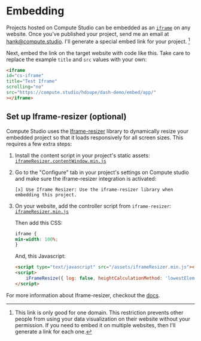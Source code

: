 # Embedding

Projects hosted on Compute Studio can be embedded as an [`iframe`](https://developer.mozilla.org/en-US/docs/Web/HTML/Element/iframe) on any website. Once you've published your project, send me an email at [hank@compute.studio](mailto:hank@compute.studio). I'll generate a special embed link for your project. [^embed]


Next, embed the link on the target website with code like this. Take care to replace the example `title` and `src` values with your own:

```html
<iframe
id="cs-iframe"
title="Test Iframe"
scrolling="no"
src="https://compute.studio/hdoupe/dash-demo/embed/app/"
></iframe>
```

## Set up Iframe-resizer (optional)

Compute Studio uses the [Iframe-resizer](https://github.com/davidjbradshaw/iframe-resizer) library to dynamically resize your embedded project so that it loads responsively for all screen sizes. This requires a few extra steps:

1. Install the content script in your project's static assets: [`iframeResizer.contentWindow.min.js`](https://raw.githubusercontent.com/davidjbradshaw/iframe-resizer/master/js/iframeResizer.contentWindow.min.js)

2. Go to the "Configure" tab in your project's settings on Compute studio and make sure the iframe-resizer integration is activated:

    ```
    [x] Use Iframe Resizer: Use the iframe-resizer library when embedding this project.
    ```

3. On your website, add the controller script from `iframe-resizer`: [`iframeResizer.min.js`](https://raw.githubusercontent.com/davidjbradshaw/iframe-resizer/master/js/iframeResizer.min.js)

    Then add this CSS:

    ```css
    iframe {
    min-width: 100%;
    }
    ```

    And, this Javascript:

    ```html
    <script type="text/javascript" src="/assets/iframeResizer.min.js"></script>
    <script>
        iFrameResize({ log: false, heightCalculationMethod: 'lowestElement' }, '#cs-iframe');
    </script>
    ```

For more information about Iframe-resizer, checkout the [docs](http://davidjbradshaw.github.io/iframe-resizer/#typical-setup).


[^embed]: This link is only good for one domain. This restriction prevents other people from using your data visualization on their website without your permission. If you need to embed it on multiple websites, then I'll generate a link for each one.
